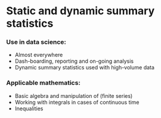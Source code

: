# Static and dynamic summary statistics

### Use in data science:

* Almost everywhere
* Dash-boarding, reporting and on-going analysis
* Dynamic summary statistics used with high-volume data

### Applicable mathematics:

* Basic algebra and manipulation of (finite series)
* Working with integrals in cases of continuous time
* Inequalities